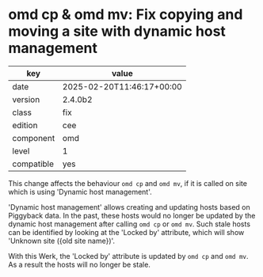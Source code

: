 [//]: # (werk v2)
# omd cp & omd mv: Fix copying and moving a site with dynamic host management

key        | value
---------- | ---
date       | 2025-02-20T11:46:17+00:00
version    | 2.4.0b2
class      | fix
edition    | cee
component  | omd
level      | 1
compatible | yes

This change affects the behaviour `omd cp` and `omd mv`, if it is called on site which is using 'Dynamic host management'.

'Dynamic host management' allows creating and updating hosts based on Piggyback data.
In the past, these hosts would no longer be updated by the dynamic host management after calling `omd cp` or `omd mv`.
Such stale hosts can be identified by looking at the 'Locked by' attribute, which will show 'Unknown site ({old site name})'.

With this Werk, the 'Locked by' attribute is updated by `omd cp` and `omd mv`. As a result the hosts will no longer be stale.
